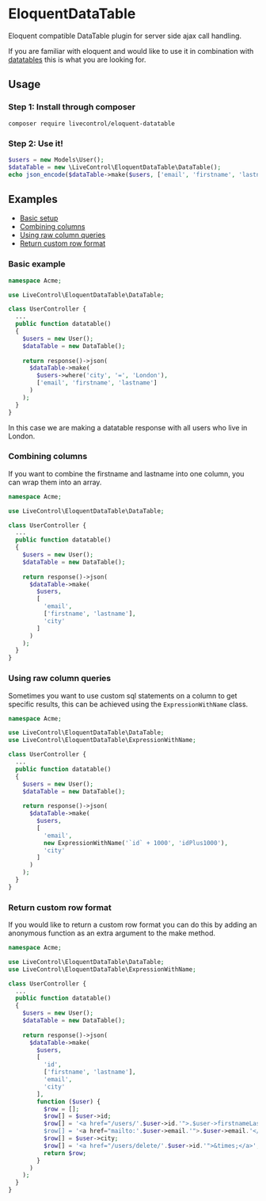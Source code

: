 # EloquentDataTable
Eloquent compatible DataTable plugin for server side ajax call handling.

If you are familiar with eloquent and would like to use it in combination with [datatables](https://www.datatables.net/) this is what you are looking for.

## Usage

### Step 1: Install through composer
```composer require livecontrol/eloquent-datatable```

### Step 2: Use it!
```php
$users = new Models\User();
$dataTable = new \LiveControl\EloquentDataTable\DataTable();
echo json_encode($dataTable->make($users, ['email', 'firstname', 'lastname']));
```

## Examples

- [Basic setup](#basic-example)
- [Combining columns](#combining-columns)
- [Using raw column queries](#using-raw-column-queries)
- [Return custom row format](#return-custom-row-format)

### Basic example
```php
namespace Acme;

use LiveControl\EloquentDataTable\DataTable;

class UserController {
  ...
  public function datatable()
  {
    $users = new User();
    $dataTable = new DataTable();
    
    return response()->json(
      $dataTable->make(
        $users->where('city', '=', 'London'),
        ['email', 'firstname', 'lastname']
      )
    );
  }
}
```
In this case we are making a datatable response with all users who live in London.

### Combining columns
If you want to combine the firstname and lastname into one column, you can wrap them into an array.
```php
namespace Acme;

use LiveControl\EloquentDataTable\DataTable;

class UserController {
  ...
  public function datatable()
  {
    $users = new User();
    $dataTable = new DataTable();
    
    return response()->json(
      $dataTable->make(
        $users,
        [
          'email',
          ['firstname', 'lastname'],
          'city'
        ]
      )
    );
  }
}
```
### Using raw column queries
Sometimes you want to use custom sql statements on a column to get specific results,
this can be achieved using the `ExpressionWithName` class.
```php
namespace Acme;

use LiveControl\EloquentDataTable\DataTable;
use LiveControl\EloquentDataTable\ExpressionWithName;

class UserController {
  ...
  public function datatable()
  {
    $users = new User();
    $dataTable = new DataTable();
    
    return response()->json(
      $dataTable->make(
        $users,
        [
          'email',
          new ExpressionWithName('`id` + 1000', 'idPlus1000'),
          'city'
        ]
      )
    );
  }
}
```

### Return custom row format
If you would like to return a custom row format you can do this by adding an anonymous function as an extra argument to the make method.
```php
namespace Acme;

use LiveControl\EloquentDataTable\DataTable;
use LiveControl\EloquentDataTable\ExpressionWithName;

class UserController {
  ...
  public function datatable()
  {
    $users = new User();
    $dataTable = new DataTable();
    
    return response()->json(
      $dataTable->make(
        $users,
        [
          'id',
          ['firstname', 'lastname'],
          'email',
          'city'
        ],
        function ($user) {
          $row = [];
          $row[] = $user->id;
          $row[] = '<a href="/users/'.$user->id.'">.$user->firstnameLastname.'</a>';
          $row[] = '<a href="mailto:'.$user->email.'">.$user->email.'</a>';
          $row[] = $user->city;
          $row[] = '<a href="/users/delete/'.$user->id.'">&times;</a>';
          return $row;
        }
      )
    );
  }
}
```